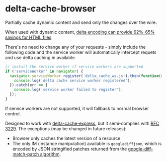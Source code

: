 # delta-cache-browser

Partially cache dynamic content and send only the changes over the wire.

When used with dynamic content, [delta encoding can provide 62%-65% savings for HTML files](http://www.webreference.com/internet/software/servers/http/deltaencoding/intro/printversion.html).

There's no need to change any of your requests - simply include the following code and the service worker will automatically intercept requets and use delta caching in available.

```javascript
// install the service worker if service workers are supported
if ('serviceWorker' in navigator) {
  navigator.serviceWorker.register('delta_cache_ws.js').then(function(registration) {
    console.log('delta cache service worker registered');
  }).catch(err => {
    console.log('service worker failed to register');
  });
}
```

If service workers are not supported, it will fallback to normal browser control.

Designed to work with [delta-cache-express](https://github.com/wmsmacdonald/delta-cache-express), but it semi-complies with [RFC 3229](https://tools.ietf.org/html/rfc3229). The exceptions (may be changed in future releases):
* Browser only caches the latest version of a resource
* The only IM (instance manipulation) available is `googlediffjson`, which is encoded by JSON stringified patches returned from the [google-diff-match-patch algorithm](https://code.google.com/p/google-diff-match-patch/wiki/API).
